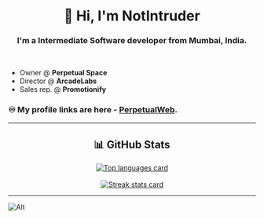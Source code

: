 <h1 align="center">👋 Hi, I'm NotIntruder</h1>
<h3 align="center">I'm a Intermediate Software developer from Mumbai, India.</h3><br>

- Owner @ **Perpetual Space**<br>
- Director @ **ArcadeLabs**<br>
- Sales rep. @ **Promotionify**<br>

### ♾️ My profile links are here - [PerpetualWeb](https://notintruder.github.io/PerpetualWeb/).

*************

<h2 align="center"> 📊 GitHub Stats </h2>

<div align="center">
<a href="https://github.com/NotIntruder" alt="Go to GitHub profile">
    <img src="https://github-readme-stats.vercel.app/api/top-langs/?username=NotIntruder&title_color=fffff&text_color=c9cacc&icon_color=2bbc8a&bg_color=151515"
        alt="Top languages card" /> 
    <br>
    <br>
    <img src="https://github-readme-streak-stats.herokuapp.com?user=NotIntruder&theme=dark" alt="Streak stats card" />
</a>
</div>

*************

![Alt](https://repobeats.axiom.co/api/embed/fe196358bd75349ed47ba5c9532b6ffffa586095.svg "Repobeats analytics image")

